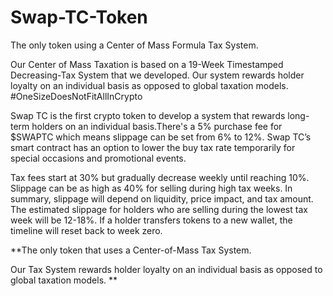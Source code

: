 # Swap-TC-Token

The only token using a Center of Mass Formula Tax System.

Our Center of Mass Taxation is based on a 19-Week Timestamped Decreasing-Tax System that we developed. Our system rewards holder loyalty on an individual basis as opposed to global taxation models. #OneSizeDoesNotFitAllInCrypto

Swap TC is the first crypto token to develop a system that rewards long-term holders on an individual basis.There's a 5% purchase fee for $SWAPTC which means slippage can be set from 6% to 12%. Swap TC’s smart contract has an option to lower the buy tax rate temporarily for special occasions and promotional events.

Tax fees start at 30% but gradually decrease weekly until reaching 10%. Slippage can be as high as 40% for selling during high tax weeks. In summary, slippage will depend on liquidity, price impact, and tax amount. The estimated slippage for holders who are selling during the lowest tax week will be 12-18%. If a holder transfers tokens to a new wallet, the timeline will reset back to week zero.

**The only token that uses a Center-of-Mass Tax System.

Our Tax System rewards holder loyalty on an individual basis as opposed to global taxation models.
**
